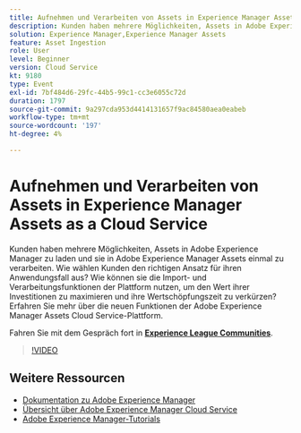```yaml
---
title: Aufnehmen und Verarbeiten von Assets in Experience Manager Assets as a Cloud Service
description: Kunden haben mehrere Möglichkeiten, Assets in Adobe Experience Manager zu laden und sie in Adobe Experience Manager Assets einmal zu verarbeiten. Wie wählen Kunden den richtigen Ansatz für ihren Anwendungsfall aus? Wie können sie die Import- und Verarbeitungsfunktionen der Plattform nutzen, um den Wert ihrer Investitionen zu maximieren und ihre Wertschöpfungszeit zu verkürzen? Erfahren Sie mehr über die neuen Funktionen der Adobe Experience Manager Assets Cloud Service-Plattform.
solution: Experience Manager,Experience Manager Assets
feature: Asset Ingestion
role: User
level: Beginner
version: Cloud Service
kt: 9180
type: Event
exl-id: 7bf484d6-29fc-44b5-99c1-cc3e6055c72d
duration: 1797
source-git-commit: 9a297cda953d4414131657f9ac84580aea0eabeb
workflow-type: tm+mt
source-wordcount: '197'
ht-degree: 4%

---
```


# Aufnehmen und Verarbeiten von Assets in Experience Manager Assets as a Cloud Service

Kunden haben mehrere Möglichkeiten, Assets in Adobe Experience Manager zu laden und sie in Adobe Experience Manager Assets einmal zu verarbeiten. Wie wählen Kunden den richtigen Ansatz für ihren Anwendungsfall aus? Wie können sie die Import- und Verarbeitungsfunktionen der Plattform nutzen, um den Wert ihrer Investitionen zu maximieren und ihre Wertschöpfungszeit zu verkürzen? Erfahren Sie mehr über die neuen Funktionen der Adobe Experience Manager Assets Cloud Service-Plattform.

Fahren Sie mit dem Gespräch fort in **[Experience League Communities](https://adobe.ly/2Zq7dlg)**.

>[!VIDEO](https://video.tv.adobe.com/v/337773/?quality=12&learn=on&hidetitle=true)

## Weitere Ressourcen

- [Dokumentation zu Adobe Experience Manager](https://experienceleague.adobe.com/docs/experience-manager-cloud-service.html?lang=de)
- [Übersicht über Adobe Experience Manager Cloud Service](https://experienceleague.adobe.com/docs/experience-manager-cloud-service/overview/home.html?lang=de)
- [Adobe Experience Manager-Tutorials](https://experienceleague.adobe.com/docs/experience-manager-tutorials.html?lang=de)
